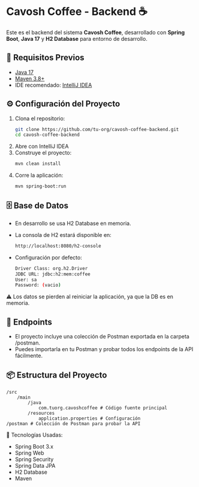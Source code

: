 # Cavosh Coffee - Backend ☕

Este es el backend del sistema **Cavosh Coffee**, desarrollado con **Spring Boot**, **Java 17** y **H2 Database** para
entorno de desarrollo.

## 🚀 Requisitos Previos

- [Java 17](https://adoptium.net/)
- [Maven 3.8+](https://maven.apache.org/)
- IDE recomendado: [IntelliJ IDEA](https://www.jetbrains.com/idea/)

## ⚙️ Configuración del Proyecto

1. Clona el repositorio:
   ```bash
   git clone https://github.com/tu-org/cavosh-coffee-backend.git
   cd cavosh-coffee-backend
   ```
2. Abre con IntelliJ IDEA
3. Construye el proyecto:
   ```bash
   mvn clean install
   ```
4. Corre la aplicación:
   ```bash
   mvn spring-boot:run
   ```

## 🗄️ Base de Datos

- En desarrollo se usa H2 Database en memoria.
- La consola de H2 estará disponible en:

    ```bash
    http://localhost:8080/h2-console
    ```

- Configuración por defecto:

    ```bash
    Driver Class: org.h2.Driver
    JDBC URL: jdbc:h2:mem:coffee
    User: sa
    Password: (vacio)
    ```

⚠️ Los datos se pierden al reiniciar la aplicación, ya que la DB es en memoria.

## 📡 Endpoints

- El proyecto incluye una colección de Postman exportada en la carpeta /postman.
- Puedes importarla en tu Postman y probar todos los endpoints de la API fácilmente.

## 📦 Estructura del Proyecto

    /src
        /main
            /java
                com.tuorg.cavoshcoffee # Código fuente principal
            /resources
                application.properties # Configuración
    /postman # Colección de Postman para probar la API

🔧 Tecnologías Usadas:

- Spring Boot 3.x
- Spring Web
- Spring Security
- Spring Data JPA
- H2 Database
- Maven
